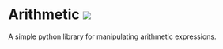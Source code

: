# Arithmetic ![](https://github.com/ruizhangg/arithmetic/workflows/tests/badge.svg)

A simple python library for manipulating arithmetic expressions.
